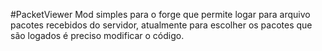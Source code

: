 #PacketViewer
Mod simples para o forge que permite logar para arquivo pacotes recebidos do servidor, atualmente para escolher os pacotes que são logados é preciso modificar o código.